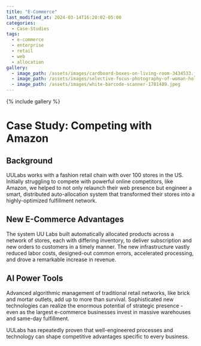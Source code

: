```yaml
---
title: "E-Commerce"
last_modified_at: 2024-03-14T16:20:02-05:00
categories:
  - Case-Studies
tags:
  - e-commerce
  - enterprise
  - retail
  - web
  - allocation
gallery:
  - image_path: /assets/images/cardboard-boxes-on-living-room-3434533.jpeg
  - image_path: /assets/images/selective-focus-photography-of-woman-holding-black-cased-1390534.jpeg
  - image_path: /assets/images/white-barcode-scanner-1781489.jpeg
---
```

{% include gallery %}
# Case Study: Competing with Amazon

## Background

UULabs works with a fashion retail chain with over 100 stores in the US. Initially struggling to compete with powerful online competitors, like Amazon, we helped to not only relaunch their web presence but engineer a smart, distributed auto-allocation system that transformed their stores into a highly-optimized fulfillment network.

## New E-Commerce Advantages

The system UU Labs built automatically allocated products across a network of stores, each with differing inventory, to deliver subscription and new orders to customers in a timely manner. The new infrastructure vastly reduced labor costs, designed-out common errors, accelerated processing, and drove a remarkable increase in revenue.

## AI Power Tools

Advanced algorithmic management of traditional retail networks, like brick and mortar outlets, add up to more than survival. Sophisticated new technologies can realize the enormous potential of strategic presence - even as the largest e-commerce businesses invest in massive warehouses and same-day fulfillment. 

UULabs has repeatedly proven that well-engineered processes and technology can shape competitive advantages specific to every business. 